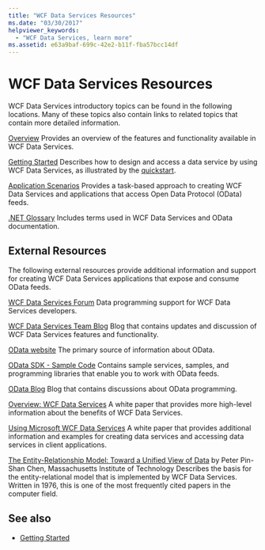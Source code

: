 ```yaml
---
title: "WCF Data Services Resources"
ms.date: "03/30/2017"
helpviewer_keywords:
  - "WCF Data Services, learn more"
ms.assetid: e63a9baf-699c-42e2-b11f-fba57bcc14df
---
```

# WCF Data Services Resources
WCF Data Services introductory topics can be found in the following locations. Many of these topics also contain links to related topics that contain more detailed information.

 [Overview](wcf-data-services-overview.md)
 Provides an overview of the features and functionality available in WCF Data Services.

 [Getting Started](../adonet/ef/getting-started.md)
 Describes how to design and access a data service by using WCF Data Services, as illustrated by the [quickstart](quickstart-wcf-data-services.md).

 [Application Scenarios](application-scenarios-wcf-data-services.md)
 Provides a task-based approach to creating WCF Data Services and applications that access Open Data Protocol (OData) feeds.

 [.NET Glossary](../../../standard/glossary.md)
 Includes terms used in WCF Data Services and OData documentation.

## External Resources
 The following external resources provide additional information and support for creating WCF Data Services applications that expose and consume OData feeds.

 [WCF Data Services Forum](https://social.msdn.microsoft.com/Forums/en-US/home?forum=adodotnetdataservices)
 Data programming support for WCF Data Services developers.

 [WCF Data Services Team Blog](https://docs.microsoft.com/archive/blogs/astoriateam/)
 Blog that contains updates and discussion of WCF Data Services features and functionality.

 [OData website](https://www.odata.org/)
 The primary source of information about OData.

 [OData SDK - Sample Code](https://www.odata.org/ecosystem/#sdk)
 Contains sample services, samples, and programming libraries that enable you to work with OData feeds.

 [OData Blog](https://www.odata.org/blog/)
 Blog that contains discussions about OData programming.

 [Overview: WCF Data Services](https://docs.microsoft.com/previous-versions/visualstudio/visual-studio-2008/cc956153(v=msdn.10))
 A white paper that provides more high-level information about the benefits of WCF Data Services.

 [Using Microsoft WCF Data Services](https://docs.microsoft.com/previous-versions/visualstudio/visual-studio-2008/cc907912(v=msdn.10))
 A white paper that provides additional information and examples for creating data services and accessing data services in client applications.

 [The Entity-Relationship Model: Toward a Unified View of Data](https://dl.acm.org/doi/10.1145/320434.320440) by Peter Pin-Shan Chen, Massachusetts Institute of Technology
 Describes the basis for the entity-relational model that is implemented by WCF Data Services. Written in 1976, this is one of the most frequently cited papers in the computer field.

## See also

- [Getting Started](getting-started-with-wcf-data-services.md)
